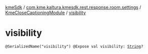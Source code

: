 [kmeSdk](../../index.md) / [com.kme.kaltura.kmesdk.rest.response.room.settings](../index.md) / [KmeCloseCaptioningModule](index.md) / [visibility](./visibility.md)

# visibility

`@SerializedName("visibility") @Expose val visibility: `[`String`](https://kotlinlang.org/api/latest/jvm/stdlib/kotlin/-string/index.html)`?`